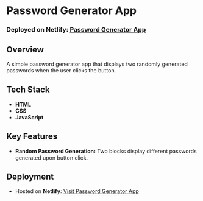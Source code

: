 
# Password Generator App

### Deployed on Netlify: [Password Generator App](https://fancy-kangaroo-47e3f5.netlify.app/)

## Overview
A simple password generator app that displays two randomly generated passwords when the user clicks the button.

## Tech Stack
- **HTML**
- **CSS**
- **JavaScript**

## Key Features
- **Random Password Generation:** Two blocks display different passwords generated upon button click.

## Deployment
- Hosted on **Netlify**: [Visit Password Generator App](https://fancy-kangaroo-47e3f5.netlify.app/)
